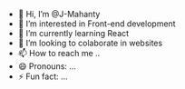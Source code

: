 - 👋 Hi, I’m @J-Mahanty
- 👀 I’m interested in Front-end development
- 🌱 I’m currently learning React
- 💞️ I’m looking to colaborate in websites
- 📫 How to reach me ..
- 😄 Pronouns: ...
- ⚡ Fun fact: ...

<!---
J-Mahanty/J-Mahanty is a ✨ special ✨ repository because its `README.md` (this file) appears on your GitHub profile.
You can click the Preview link to take a look at your changes.
--->
